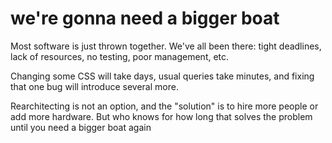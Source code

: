 # we're gonna need a bigger boat

Most software is just thrown together. We've all been there: tight deadlines, lack of resources, no testing, poor management, etc.

Changing some CSS will take days, usual queries take minutes, and fixing that one bug will introduce several more.

Rearchitecting is not an option, and the "solution" is to hire more people or add more hardware. But who knows for how long that solves the problem until you need a bigger boat again